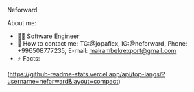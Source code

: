 Neforward

About me:

* 🧑‍💻 Software Engineer 
* 📩 How to contact me: TG:@jopaflex, IG:@neforward, Phone: +996508777235, E-mail: mairambekrexport@gmail.com
* ⚡ Facts: 

(https://github-readme-stats.vercel.app/api/top-langs/?username=neforward&layout=compact)
